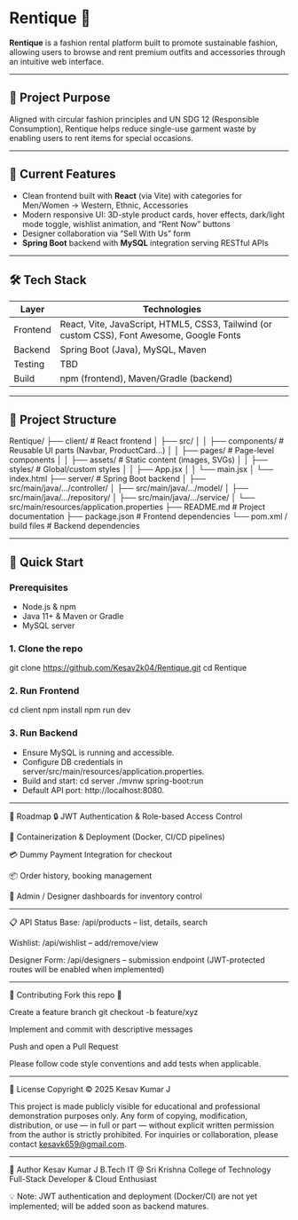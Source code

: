 # Rentique 👗

**Rentique** is a fashion rental platform built to promote sustainable fashion, allowing users to browse and rent premium outfits and accessories through an intuitive web interface.

---

## 🌱 Project Purpose

Aligned with circular fashion principles and UN SDG 12 (Responsible Consumption), Rentique helps reduce single-use garment waste by enabling users to rent items for special occasions.

---

## 🧩 Current Features

- Clean frontend built with **React** (via Vite) with categories for Men/Women → Western, Ethnic, Accessories  
- Modern responsive UI: 3D-style product cards, hover effects, dark/light mode toggle, wishlist animation, and “Rent Now” buttons 
- Designer collaboration via “Sell With Us” form 
- **Spring Boot** backend with **MySQL** integration serving RESTful APIs  

---

## 🛠️ Tech Stack

| Layer     | Technologies                        |
|-----------|-------------------------------------|
| Frontend  | React, Vite, JavaScript, HTML5, CSS3, Tailwind (or custom CSS), Font Awesome, Google Fonts |
| Backend   | Spring Boot (Java), MySQL, Maven |
| Testing   | TBD |
| Build     | npm (frontend), Maven/Gradle (backend) |

---

## 📂 Project Structure

Rentique/
├── client/ # React frontend
│ ├── src/
│ │ ├── components/ # Reusable UI parts (Navbar, ProductCard…)
│ │ ├── pages/ # Page-level components
│ │ ├── assets/ # Static content (images, SVGs)
│ │ ├── styles/ # Global/custom styles
│ │ ├── App.jsx
│ │ └── main.jsx
│ └── index.html
├── server/ # Spring Boot backend
│ ├── src/main/java/…/controller/
│ ├── src/main/java/…/model/
│ ├── src/main/java/…/repository/
│ ├── src/main/java/…/service/
│ └── src/main/resources/application.properties
├── README.md # Project documentation
├── package.json # Frontend dependencies
└── pom.xml / build files # Backend dependencies


---

## 🚀 Quick Start

### Prerequisites
- Node.js & npm  
- Java 11+ & Maven or Gradle  
- MySQL server

### 1. Clone the repo
git clone https://github.com/Kesav2k04/Rentique.git
cd Rentique

### 2. Run Frontend
cd client
npm install
npm run dev

### 3. Run Backend
- Ensure MySQL is running and accessible.
- Configure DB credentials in server/src/main/resources/application.properties.
- Build and start:
cd server
./mvnw spring-boot:run
- Default API port: http://localhost:8080.

---

🎯 Roadmap
🔒 JWT Authentication & Role-based Access Control

🧱 Containerization & Deployment (Docker, CI/CD pipelines)

💳 Dummy Payment Integration for checkout

📦 Order history, booking management

🎨 Admin / Designer dashboards for inventory control


---


📋 API Status
Base: /api/products – list, details, search

Wishlist: /api/wishlist – add/remove/view

Designer Form: /api/designers – submission endpoint
(JWT-protected routes will be enabled when implemented)


---


🤝 Contributing
Fork this repo 📁

Create a feature branch git checkout -b feature/xyz

Implement and commit with descriptive messages

Push and open a Pull Request

Please follow code style conventions and add tests when applicable.


---


📄 License
Copyright © 2025 Kesav Kumar J

This project is made publicly visible for educational and professional demonstration purposes only.
Any form of copying, modification, distribution, or use — in full or part — without explicit written permission from the author is strictly prohibited.
For inquiries or collaboration, please contact kesavk659@gmail.com.



---


👤 Author
Kesav Kumar J
B.Tech IT @ Sri Krishna College of Technology
Full-Stack Developer & Cloud Enthusiast

💡 Note: JWT authentication and deployment (Docker/CI) are not yet implemented; will be added soon as backend matures.


